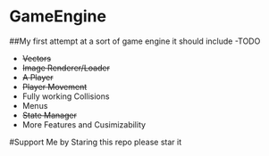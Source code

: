 # GameEngine

##My first attempt at a sort of game engine
it should include
-TODO
  - ~~Vectors~~
  - ~~Image Renderer/Loader~~
  - ~~A Player~~
  - ~~Player Movement~~
  - Fully working Collisions
  - Menus
  - ~~State Manager~~
  - More Features and Cusimizability
  
#Support Me by Staring this repo
please star it
